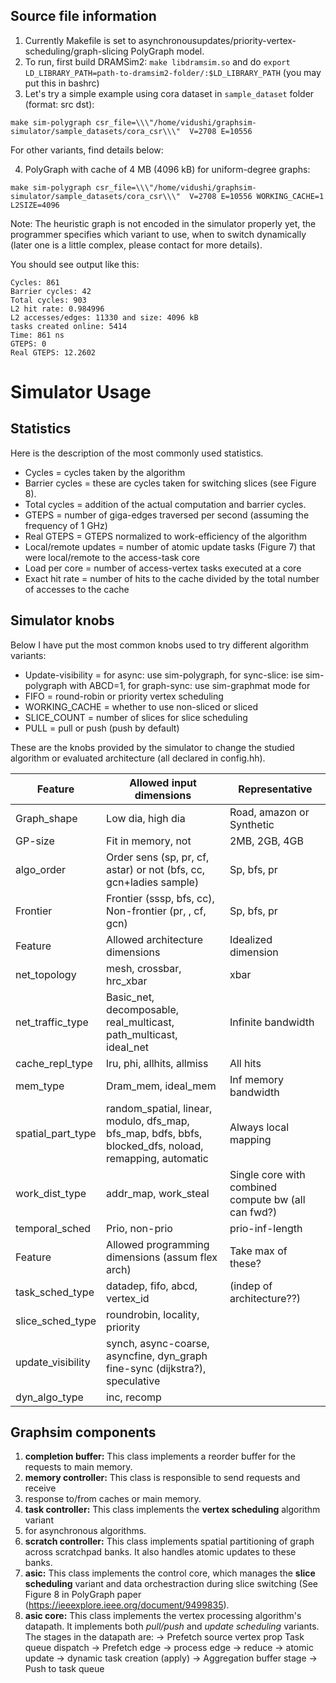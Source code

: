 ## Source file information
1. Currently Makefile is set to asynchronousupdates/priority-vertex-scheduling/graph-slicing PolyGraph model.
2. To run, first build DRAMSim2: `make libdramsim.so` and do `export LD_LIBRARY_PATH=path-to-dramsim2-folder/:$LD_LIBRARY_PATH` (you may put this in bashrc)
3. Let's try a simple example using cora dataset in `sample_dataset` folder (format: src dst):
```
make sim-polygraph csr_file=\\\"/home/vidushi/graphsim-simulator/sample_datasets/cora_csr\\\"  V=2708 E=10556
```
For other variants, find details below:

4. PolyGraph with cache of 4 MB (4096 kB) for uniform-degree graphs:
```
make sim-polygraph csr_file=\\\"/home/vidushi/graphsim-simulator/sample_datasets/cora_csr\\\"  V=2708 E=10556 WORKING_CACHE=1 L2SIZE=4096
```

Note: The heuristic graph is not encoded in the simulator properly yet, the programmer specifies which variant to use, when to switch dynamically (later one is a little complex, please contact for more details).

You should see output like this:
```
Cycles: 861
Barrier cycles: 42
Total cycles: 903
L2 hit rate: 0.984996
L2 accesses/edges: 11330 and size: 4096 kB
tasks created online: 5414
Time: 861 ns
GTEPS: 0
Real GTEPS: 12.2602
```

# Simulator Usage

## Statistics
Here is the description of the most commonly used statistics.

* Cycles = cycles taken by the algorithm
* Barrier cycles = these are cycles taken for switching slices (see Figure 8).
* Total cycles = addition of the actual computation and barrier cycles.
* GTEPS = number of giga-edges traversed per second (assuming the frequency of 1 GHz)
* Real GTEPS = GTEPS normalized to work-efficiency of the algorithm
* Local/remote updates = number of atomic update tasks (Figure 7) that were local/remote to the access-task core
* Load per core = number of access-vertex tasks executed at a core
* Exact hit rate = number of hits to the cache divided by the total number of accesses to the cache
 
## Simulator knobs
Below I have put the most common knobs used to try different algorithm variants:
* Update-visibility = for async: use sim-polygraph, for sync-slice: ise sim-polygraph with ABCD=1, for graph-sync: use sim-graphmat mode for
* FIFO = round-robin or priority vertex scheduling
* WORKING_CACHE = whether to use non-sliced or sliced
* SLICE_COUNT = number of slices for slice scheduling
* PULL = pull or push (push by default)

These are the knobs provided by the simulator to change the studied algorithm or evaluated architecture (all declared in config.hh).

| Feature           | Allowed input dimensions                                                                                | Representative                                      |
|-------------------|---------------------------------------------------------------------------------------------------------|-----------------------------------------------------|
| Graph_shape       | Low dia, high dia                                                                                       | Road, amazon or Synthetic                           |
| GP-size           | Fit in memory, not                                                                                      | 2MB, 2GB, 4GB                                       |
| algo_order        | Order sens (sp, pr, cf, astar) or not (bfs, cc, gcn+ladies sample)                                      | Sp, bfs, pr                                         |
| Frontier          | Frontier (sssp, bfs, cc), Non-frontier (pr, , cf, gcn)                                                  | Sp, bfs, pr                                         |
| Feature           | Allowed architecture dimensions                                                                         | Idealized dimension                                 |
| net_topology      | mesh, crossbar, hrc_xbar                                                                                | xbar                                                |
| net_traffic_type  | Basic_net, decomposable, real_multicast, path_multicast, ideal_net                                      | Infinite bandwidth                                  |
| cache_repl_type   | lru, phi, allhits, allmiss                                                                              | All hits                                            |
| mem_type          | Dram_mem, ideal_mem                                                                                     | Inf memory bandwidth                                |
| spatial_part_type | random_spatial, linear, modulo, dfs_map, bfs_map, bdfs, bbfs, blocked_dfs, noload, remapping, automatic | Always local mapping                                |
| work_dist_type    | addr_map, work_steal                                                                                    | Single core with combined compute bw (all can fwd?) |
| temporal_sched    | Prio, non-prio                                                                                          | prio-inf-length                                     |
| Feature           | Allowed programming dimensions (assum flex arch)                                                        | Take max of these?                                  |
| task_sched_type   | datadep, fifo, abcd, vertex_id                                                                          | (indep of architecture??)                           |
| slice_sched_type  | roundrobin, locality, priority                                                                          |                                                     |
| update_visibility | synch, async-coarse, asyncfine, dyn_graph fine-sync (dijkstra?), speculative                            |                                                     |
| dyn_algo_type     | inc, recomp                                                                                             |                                                     |

## Graphsim components

1. **completion buffer:** This class implements a reorder buffer for the requests to main memory.
2. **memory controller:** This class is responsible to send requests and receive
3. response to/from caches or main memory.
4. **task controller:** This class implements the **vertex scheduling** algorithm variant
5. for asynchronous algorithms.
6. **scratch controller:** This class implements spatial partitioning of graph across
scratchpad banks. It also handles atomic updates to these banks.
7. **asic:** This class implements the control core, which manages the **slice
scheduling** variant and data orchestraction during slice switching (See Figure
8 in PolyGraph paper (https://ieeexplore.ieee.org/document/9499835).
8. **asic core:** This class implements the vertex processing algorithm's datapath. It
implements both *pull/push* and *update scheduling* variants.
The stages in the datapath are:
                    -> Prefetch source vertex prop
Task queue dispatch -> Prefetch edge -> process edge -> reduce -> atomic update -> dynamic task creation (apply) -> Aggregation buffer stage -> Push to task queue
